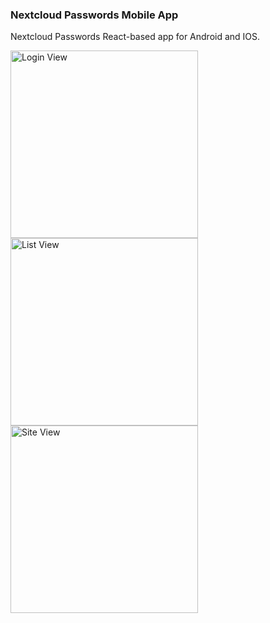 ### Nextcloud Passwords Mobile App

Nextcloud Passwords React-based app for Android and IOS.

<img src="https://github.com/daper/nextcloud-passwords-app/raw/master/login-view.jpg" alt="Login View" width="300" />
<img src="https://github.com/daper/nextcloud-passwords-app/raw/master/list-view.jpg" alt="List View" width="300" />
<img src="https://github.com/daper/nextcloud-passwords-app/raw/master/site-view.jpg" alt="Site View" width="300" />